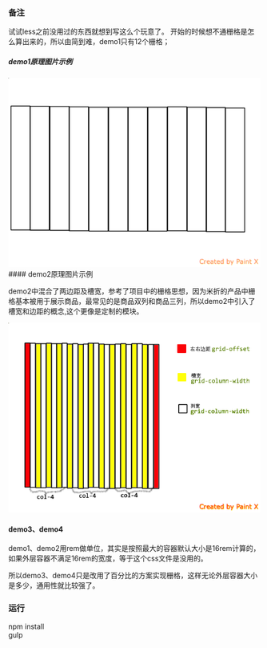 ### 备注
试试less之前没用过的东西就想到写这么个玩意了。
开始的时候想不通栅格是怎么算出来的，所以由简到难，demo1只有12个栅格；

##### demo1原理图片示例
<img src="static/img/demo1.png">
#### demo2原理图片示例

demo2中混合了两边距及槽宽，参考了项目中的栅格思想，因为米折的产品中栅格基本被用于展示商品，最常见的是商品双列和商品三列，所以demo2中引入了槽宽和边距的概念,这个更像是定制的模块。  

<img src="static/img/demo2.png">

#### demo3、demo4
demo1、demo2用rem做单位，其实是按照最大的容器默认大小是16rem计算的，如果外层容器不满足16rem的宽度，等于这个css文件是没用的。

所以demo3、demo4只是改用了百分比的方案实现栅格，这样无论外层容器大小是多少，通用性就比较强了。


### 运行
npm install  
gulp